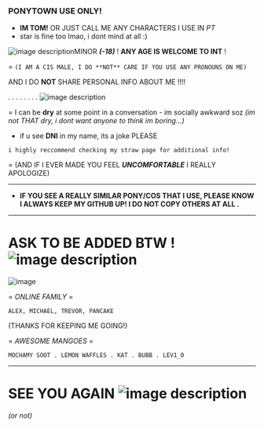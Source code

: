 ### PONYTOWN USE ONLY!
- __IM TOM!__ OR JUST CALL ME ANY CHARACTERS I USE IN *PT*
- star is fine too lmao, i dont mind at all :)

![image description](https://64.media.tumblr.com/fdaaac9f6984d97b678959339a7dabbd/64ef976b6d7170d4-d0/s75x75_c1/fc690f2cfed7f109f70df800db5987a1ffecd615.gifv)MINOR ***(-18)*** ! **ANY AGE IS WELCOME TO INT** !

   = ```(I AM A CIS MALE, I DO **NOT** CARE IF YOU USE ANY PRONOUNS ON ME)```
  
  AND I DO **NOT** SHARE PERSONAL INFO ABOUT ME !!!!

 . . . . . . . . ![image description](https://64.media.tumblr.com/faf9ec440be956767bfc281bdc076fbd/b2de55778d00d4c1-6c/s250x400/5de77ba7f3d94638d9a605c76691e81d4f5b9c87.pnj)

= I can be **dry** at some point in a conversation - im socially awkward soz
*(im not THAT dry, i dont want anyone to think im boring...)*

- if u see **DNI** in my name, its a joke PLEASE

```i highly reccommend checking my straw page for additional info!```

= (AND IF I EVER MADE YOU FEEL ***UNCOMFORTABLE*** I REALLY APOLOGIZE)

***

- **IF YOU SEE A REALLY SIMILAR PONY/COS THAT I USE, PLEASE KNOW I ALWAYS KEEP MY GITHUB UP! I DO NOT COPY OTHERS AT ALL .**

***

# ASK TO BE ADDED BTW ! ![image description](https://64.media.tumblr.com/67c94628578bd0aead5c93842571363e/64ef976b6d7170d4-12/s75x75_c1/cbac7eb0c56fbec86fe45f9be242a74bcfd6611c.gifv)

![image](https://github.com/user-attachments/assets/fc23527f-2ca2-4ede-8089-5f179334baf0)


= _ONLINE FAMILY_ =


```ALEX, MICHAEL, TREVOR, PANCAKE```

(THANKS FOR KEEPING ME GOING!)

= _AWESOME MANGOES_ =


```MOCHAMY SOOT . LEMON WAFFLES . KAT . BUBB . LEV1_0```

***
# SEE YOU AGAIN ![image description](https://64.media.tumblr.com/cc46789a6d8ecbce30b58fbd696b9d5e/3911cafc8a6a674c-9a/s100x200/c4590f6013127fa778c743dd16cb15d133cb3964.gifv)

*(or not)*
